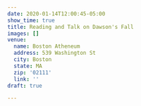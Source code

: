 ```yaml
---
date: 2020-01-14T12:00:45-05:00
show_time: true
title: Reading and Talk on Dawson's Fall
images: []
venue:
  name: Boston Atheneum
  address: 539 Washington St
  city: Boston
  state: MA
  zip: '02111'
  link: ''
draft: true

---
```


